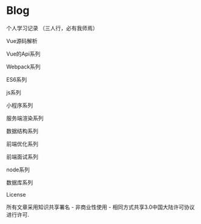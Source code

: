 # Blog

个人学习记录 （三人行，必有我师焉）

Vue源码解析

Vue的Api系列

Webpack系列


ES6系列


js系列


小程序系列


服务端渲染系列


数据结构系列

前端优化系列

前端面试系列


node系列

数据库系列



License

所有文章采用知识共享署名 - 非商业性使用 - 相同方式共享3.0中国大陆许可协议进行许可.
